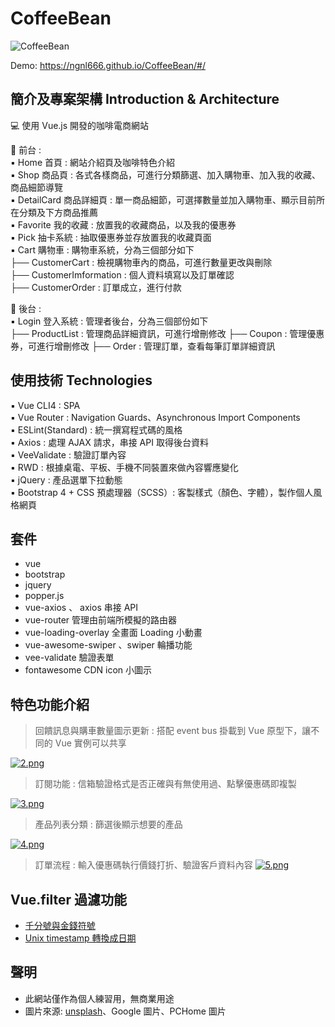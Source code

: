 # CoffeeBean

![CoffeeBean](https://drive.google.com/file/d/1L_o7avH0fUe1sRN5dGfhz2JGnSEvE1gn/view?usp=sharing)

Demo: https://ngnl666.github.io/CoffeeBean/#/

## 簡介及專案架構 Introduction & Architecture

💻 使用 Vue.js 開發的咖啡電商網站

📍 前台 :  
▪️ Home 首頁 : 網站介紹頁及咖啡特色介紹  
▪️ Shop 商品頁 : 各式各樣商品，可進行分類篩選、加入購物車、加入我的收藏、商品細節導覽  
▪️ DetailCard 商品詳細頁 : 單一商品細節，可選擇數量並加入購物車、顯示目前所在分類及下方商品推薦  
▪️ Favorite 我的收藏 : 放置我的收藏商品，以及我的優惠券  
▪️ Pick 抽卡系統 : 抽取優惠券並存放置我的收藏頁面  
▪️ Cart 購物車 : 購物車系統，分為三個部分如下  
  ├── CustomerCart : 檢視購物車內的商品，可進行數量更改與刪除  
  ├── CustomerImformation : 個人資料填寫以及訂單確認  
  ├── CustomerOrder : 訂單成立，進行付款  

📍 後台 :  
▪️ Login 登入系統 : 管理者後台，分為三個部份如下  
  ├── ProductList : 管理商品詳細資訊，可進行增刪修改
  ├── Coupon : 管理優惠券，可進行增刪修改
  ├── Order : 管理訂單，查看每筆訂單詳細資訊

## 使用技術 Technologies

▪️ Vue CLI4 : SPA  
▪️ Vue Router : Navigation Guards、Asynchronous Import Components  
▪️ ESLint(Standard) : 統一撰寫程式碼的風格  
▪️ Axios : 處理 AJAX 請求，串接 API 取得後台資料  
▪️ VeeValidate : 驗證訂單內容  
▪️ RWD : 根據桌電、平板、手機不同裝置來做內容響應變化  
▪️ jQuery : 產品選單下拉動態  
▪️ Bootstrap 4 + CSS 預處理器（SCSS）: 客製樣式（顏色、字體），製作個人風格網頁  

## 套件

- vue
- bootstrap
- jquery
- popper.js
- vue-axios 、 axios 串接 API
- vue-router 管理由前端所模擬的路由器
- vue-loading-overlay 全畫面 Loading 小動畫
- vue-awesome-swiper 、swiper 輪播功能
- vee-validate 驗證表單
- fontawesome CDN icon 小圖示

## 特色功能介紹

> 回饋訊息與購車數量圖示更新 : 搭配 event bus 掛載到 Vue 原型下，讓不同的 Vue 實例可以共享

[![2.png](https://i.postimg.cc/X7rDzj9r/2.png)](https://postimg.cc/ZChc9h7m)

> 訂閱功能 : 信箱驗證格式是否正確與有無使用過、點擊優惠碼即複製

[![3.png](https://i.postimg.cc/TP671nFb/3.png)](https://postimg.cc/qN1XZ6kB)

> 產品列表分類 : 篩選後顯示想要的產品

[![4.png](https://i.postimg.cc/Z53sJw7Z/4.png)](https://postimg.cc/18mrHr1Y)

> 訂單流程 : 輸入優惠碼執行價錢打折、驗證客戶資料內容
> [![5.png](https://i.postimg.cc/yY2rqMTv/5.png)](https://postimg.cc/sv9J70qh)

## Vue.filter 過濾功能

- [千分號與金錢符號](https://github.com/Skyice-Chiang/blanco-coffee/blob/master/src/filters/currency.js)
- [Unix timestamp 轉換成日期](https://github.com/Skyice-Chiang/blanco-coffee/blob/master/src/filters/date.js)

## 聲明

- 此網站僅作為個人練習用，無商業用途
- 圖片來源: [unsplash](https://unsplash.com/)、Google 圖片、PCHome 圖片
